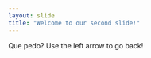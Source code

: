 ```yaml
---
layout: slide
title: "Welcome to our second slide!"
---
```

Que pedo?
Use the left arrow to go back!
